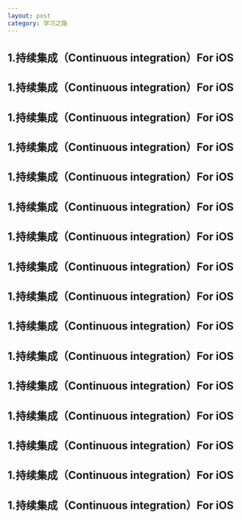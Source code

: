 ```yaml
---
layout: post
category: 学习之路
---
```


## 1.持续集成（Continuous integration）For iOS

## 1.持续集成（Continuous integration）For iOS

## 1.持续集成（Continuous integration）For iOS

## 1.持续集成（Continuous integration）For iOS

## 1.持续集成（Continuous integration）For iOS

## 1.持续集成（Continuous integration）For iOS

## 1.持续集成（Continuous integration）For iOS

## 1.持续集成（Continuous integration）For iOS

## 1.持续集成（Continuous integration）For iOS

## 1.持续集成（Continuous integration）For iOS

## 1.持续集成（Continuous integration）For iOS

## 1.持续集成（Continuous integration）For iOS

## 1.持续集成（Continuous integration）For iOS

## 1.持续集成（Continuous integration）For iOS

## 1.持续集成（Continuous integration）For iOS

## 1.持续集成（Continuous integration）For iOS



